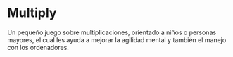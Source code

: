 # Multiply
Un pequeño juego sobre multiplicaciones, orientado a niños o personas mayores, el cual les ayuda a mejorar la agilidad mental y también el manejo con los ordenadores.
